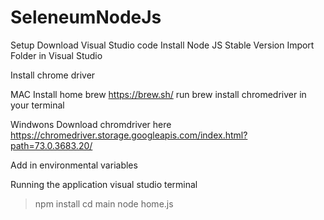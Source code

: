 # SeleneumNodeJs

Setup
Download Visual Studio code
Install Node JS Stable Version
Import Folder in Visual Studio

Install chrome driver

MAC
Install home brew
https://brew.sh/
run brew install chromedriver in your terminal

Windwons
Download chromdriver here
https://chromedriver.storage.googleapis.com/index.html?path=73.0.3683.20/

Add in environmental variables

Running the application visual studio terminal
> npm install 
> cd main
> node home.js
